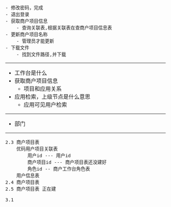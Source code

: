 <span  style="font-family: Simsun,serif; font-size: 17px; ">

~~~
- 修改密码，完成
- 退出登录
- 获取商户项目信息
    - 查询关联表,根据关联表在查商户项目信息表
- 更新商户项目名称
    - 管理员才能更新
- 下载文件
    - 找到文件路径,并下载
~~~

---

- 工作台是什么
- 获取商户项目信息
    - 项目和应用关系
- 应用检索，上级节点是什么意思
    - 应用可见用户检索

---

- 部门

-----

~~~
2.3 商户项目表
    优码用户项目关联表
        用户id --- 用户id
        商户项目id --- 商户项目表还没建好
        角色id -- 商户工作台角色表
    用户信息表
2.4 商户项目表
2.5 商户项目表 正在建
~~~

~~~
3.1 
~~~

~~~

~~~

</span>